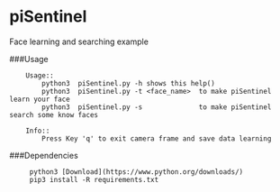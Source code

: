 # piSentinel

Face learning and searching example


###Usage

        Usage::
            python3  piSentinel.py -h shows this help()
            python3  piSentinel.py -t <face_name>  to make piSentinel learn your face
            python3  piSentinel.py -s              to make piSentinel search some know faces
            
        Info:: 
            Press Key 'q' to exit camera frame and save data learning
            
###Dependencies

         python3 [Download](https://www.python.org/downloads/)
         pip3 install -R requirements.txt


